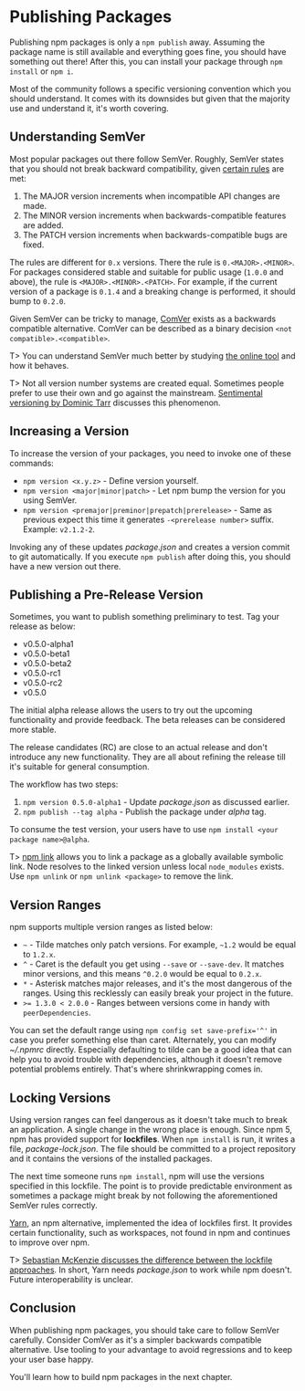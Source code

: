 # Publishing Packages

Publishing npm packages is only a `npm publish` away. Assuming the package name is still available and everything goes fine, you should have something out there! After this, you can install your package through `npm install` or `npm i`.

Most of the community follows a specific versioning convention which you should understand. It comes with its downsides but given that the majority use and understand it, it's worth covering.

## Understanding SemVer

Most popular packages out there follow SemVer. Roughly, SemVer states that you should not break backward compatibility, given [certain rules](http://semver.org/) are met:

1. The MAJOR version increments when incompatible API changes are made.
2. The MINOR version increments when backwards-compatible features are added.
3. The PATCH version increments when backwards-compatible bugs are fixed.

The rules are different for `0.x` versions. There the rule is `0.<MAJOR>.<MINOR>`. For packages considered stable and suitable for public usage (`1.0.0` and above), the rule is `<MAJOR>.<MINOR>.<PATCH>`. For example, if the current version of a package is `0.1.4` and a breaking change is performed, it should bump to `0.2.0`.

Given SemVer can be tricky to manage, [ComVer](https://github.com/staltz/comver) exists as a backwards compatible alternative. ComVer can be described as a binary decision `<not compatible>.<compatible>`.

T> You can understand SemVer much better by studying [the online tool](http://semver.npmjs.com/) and how it behaves.

T> Not all version number systems are created equal. Sometimes people prefer to use their own and go against the mainstream. [Sentimental versioning by Dominic Tarr](http://sentimentalversioning.org/) discusses this phenomenon.

## Increasing a Version

To increase the version of your packages, you need to invoke one of these commands:

* `npm version <x.y.z>` - Define version yourself.
* `npm version <major|minor|patch>` - Let npm bump the version for you using SemVer.
* `npm version <premajor|preminor|prepatch|prerelease>` - Same as previous expect this time it generates `-<prerelease number>` suffix. Example: `v2.1.2-2`.

Invoking any of these updates *package.json* and creates a version commit to git automatically. If you execute `npm publish` after doing this, you should have a new version out there.

## Publishing a Pre-Release Version

Sometimes, you want to publish something preliminary to test. Tag your release as below:

* v0.5.0-alpha1
* v0.5.0-beta1
* v0.5.0-beta2
* v0.5.0-rc1
* v0.5.0-rc2
* v0.5.0

The initial alpha release allows the users to try out the upcoming functionality and provide feedback. The beta releases can be considered more stable.

The release candidates (RC) are close to an actual release and don't introduce any new functionality. They are all about refining the release till it's suitable for general consumption.

The workflow has two steps:

1. `npm version 0.5.0-alpha1` - Update *package.json* as discussed earlier.
2. `npm publish --tag alpha` - Publish the package under *alpha* tag.

To consume the test version, your users have to use `npm install <your package name>@alpha`.

T> [npm link](https://docs.npmjs.com/cli/link) allows you to link a package as a globally available symbolic link. Node resolves to the linked version unless local `node_modules` exists. Use `npm unlink` or `npm unlink <package>` to remove the link.

## Version Ranges

npm supports multiple version ranges as listed below:

* `~` - Tilde matches only patch versions. For example, `~1.2` would be equal to `1.2.x`.
* `^` - Caret is the default you get using `--save` or `--save-dev`. It matches minor versions, and this means `^0.2.0` would be equal to `0.2.x`.
* `*` - Asterisk matches major releases, and it's the most dangerous of the ranges. Using this recklessly can easily break your project in the future.
* `>= 1.3.0 < 2.0.0` - Ranges between versions come in handy with `peerDependencies`.

You can set the default range using `npm config set save-prefix='^'` in case you prefer something else than caret. Alternately, you can modify *~/.npmrc* directly. Especially defaulting to tilde can be a good idea that can help you to avoid trouble with dependencies, although it doesn't remove potential problems entirely. That's where shrinkwrapping comes in.

## Locking Versions

Using version ranges can feel dangerous as it doesn't take much to break an application. A single change in the wrong place is enough. Since npm 5, npm has provided support for **lockfiles**. When `npm install` is run, it writes a file, *package-lock.json*. The file should be committed to a project repository and it contains the versions of the installed packages.

The next time someone runs `npm install`, npm will use the versions specified in this lockfile. The point is to provide predictable environment as sometimes a package might break by not following the aforementioned SemVer rules correctly.

[Yarn](https://yarnpkg.com/), an npm alternative, implemented the idea of lockfiles first. It provides certain functionality, such as workspaces, not found in npm and continues to improve over npm.

T> [Sebastian McKenzie discusses the difference between the lockfile approaches](https://yarnpkg.com/blog/2017/05/31/determinism/). In short, Yarn needs *package.json* to work while npm doesn't. Future interoperability is unclear.

## Conclusion

When publishing npm packages, you should take care to follow SemVer carefully. Consider ComVer as it's a simpler backwards compatible alternative. Use tooling to your advantage to avoid regressions and to keep your user base happy.

You'll learn how to build npm packages in the next chapter.
